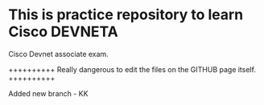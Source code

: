 # This is practice repository to learn Cisco DEVNETA

Cisco Devnet associate exam.

++++++++++
Really dangerous to edit the files on the GITHUB page itself.
++++++++++

Added new branch - KK
